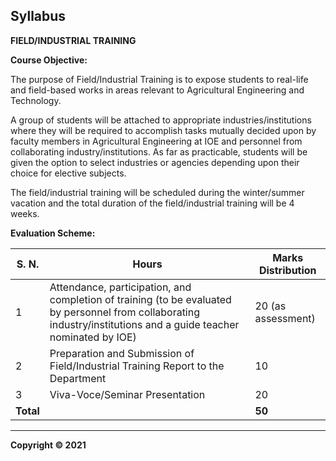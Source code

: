## Syllabus

**FIELD/INDUSTRIAL TRAINING**

**Course Objective:**

The purpose of Field/Industrial Training is to expose students to real-life and field-based works in areas relevant to Agricultural Engineering and Technology. 

A group of students will be attached to appropriate industries/institutions where they will be required to accomplish tasks mutually decided upon by faculty members in Agricultural Engineering at IOE and personnel from collaborating industry/institutions. As far as practicable, students will be given the option to select industries or agencies depending upon their choice for elective subjects.

The field/industrial training will be scheduled during the winter/summer vacation and the total duration of the field/industrial training will be 4 weeks.

**Evaluation Scheme:**

| S. N. | Hours | Marks Distribution |
|---|---|---|
| 1 | Attendance, participation, and completion of training (to be evaluated by personnel from collaborating industry/institutions and a guide teacher nominated by IOE) | 20 (as assessment) |
| 2 | Preparation and Submission of Field/Industrial Training Report to the Department | 10 |
| 3 | Viva-Voce/Seminar Presentation | 20 |
| **Total** |  | **50** |

***

**Copyright © 2021** 
